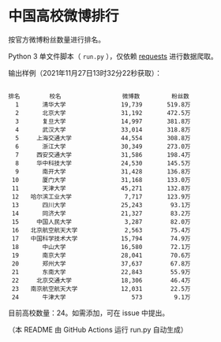 
# 中国高校微博排行

按官方微博粉丝数量进行排名。

Python 3 单文件脚本（ `run.py` ），仅依赖 [requests](https://github.com/psf/requests) 进行数据爬取。

输出样例（2021年11月27日13时32分22秒获取）：

```

排名　　　　　校名　　　　　         微博数         粉丝数
  1　　　　清华大学　　　　         19,739       519.8万
  2　　　　北京大学　　　　         31,192       472.5万
  3　　　　复旦大学　　　　         14,997       381.8万
  4　　　　武汉大学　　　　         33,014       318.8万
  5　　　上海交通大学　　　         44,554       308.8万
  6　　　　浙江大学　　　　         30,349       273.0万
  7　　　西安交通大学　　　         31,586       198.4万
  8　　　华中科技大学　　　         24,530       145.5万
  9　　　　南开大学　　　　         31,428       136.8万
 10　　　　厦门大学　　　　         31,168       133.0万
 11　　　　天津大学　　　　         45,271       132.8万
 12　　哈尔滨工业大学　　　          7,717       123.9万
 13　　　　四川大学　　　　         25,243        93.1万
 14　　　　同济大学　　　　         21,327        83.2万
 15　　　中国人民大学　　　          3,287        82.0万
 16　　北京航空航天大学　　          2,563        75.4万
 17　　中国科学技术大学　　         15,794        74.9万
 18　　　　中山大学　　　　         16,580        72.1万
 19　　　　南京大学　　　　         28,041        70.6万
 20　　　　郑州大学　　　　         37,637        67.8万
 21　　　　东南大学　　　　         22,843        55.9万
 22　　　北京交通大学　　　         18,306        46.4万
 23　　南京航空航天大学　　         12,031        22.5万
 24　　　　牛津大学　　　　            573         9.1万

```

目前高校数量：24。如需添加，可在 issue 中提出。

（本 README 由 GitHub Actions 运行 run.py 自动生成）

